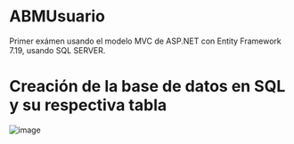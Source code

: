 # ABMUsuario
Primer exámen usando el modelo MVC de ASP.NET con Entity Framework 7.19, usando SQL SERVER.

# Creación de la base de datos en SQL y su respectiva tabla

![image](https://github.com/pabeltran/ABMUsuario/assets/164942914/3736bd43-a033-4677-8de9-d88058a15a0d)

